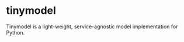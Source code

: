 tinymodel
=========

Tinymodel is a light-weight, service-agnostic model implementation for Python.

